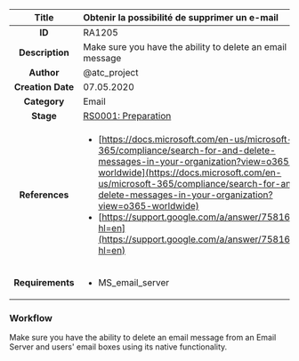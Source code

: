 | Title                       | Obtenir la possibilité de supprimer un e-mail         |
|:---------------------------:|:--------------------|
| **ID**                      | RA1205            |
| **Description**             | Make sure you have the ability to delete an email message   |
| **Author**                  | @atc_project        |
| **Creation Date**           | 07.05.2020 |
| **Category**                | Email      |
| **Stage**                   |[RS0001: Preparation](../Response_Stages/RS0001.md)| 
| **References** |<ul><li>[https://docs.microsoft.com/en-us/microsoft-365/compliance/search-for-and-delete-messages-in-your-organization?view=o365-worldwide](https://docs.microsoft.com/en-us/microsoft-365/compliance/search-for-and-delete-messages-in-your-organization?view=o365-worldwide)</li><li>[https://support.google.com/a/answer/7581662?hl=en](https://support.google.com/a/answer/7581662?hl=en)</li></ul>|
| **Requirements** |<ul><li>MS_email_server</li></ul>|

### Workflow

Make sure you have the ability to delete an email message from an Email Server and users' email boxes using its native functionality.
